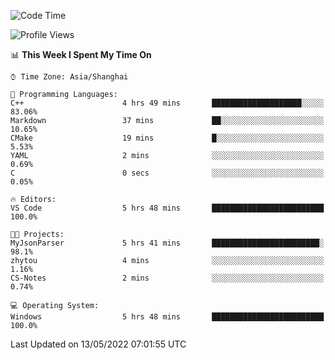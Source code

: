 <!--START_SECTION:waka-->
![Code Time](http://img.shields.io/badge/Code%20Time-9%20hrs%2028%20mins-blue)

![Profile Views](http://img.shields.io/badge/Profile%20Views-67-blue)

📊 **This Week I Spent My Time On** 

```text
⌚︎ Time Zone: Asia/Shanghai

💬 Programming Languages: 
C++                      4 hrs 49 mins       ████████████████████░░░░░   83.06% 
Markdown                 37 mins             ██░░░░░░░░░░░░░░░░░░░░░░░   10.65% 
CMake                    19 mins             █░░░░░░░░░░░░░░░░░░░░░░░░   5.53% 
YAML                     2 mins              ░░░░░░░░░░░░░░░░░░░░░░░░░   0.69% 
C                        0 secs              ░░░░░░░░░░░░░░░░░░░░░░░░░   0.05%

🔥 Editors: 
VS Code                  5 hrs 48 mins       █████████████████████████   100.0%

🐱‍💻 Projects: 
MyJsonParser             5 hrs 41 mins       ████████████████████████░   98.1% 
zhytou                   4 mins              ░░░░░░░░░░░░░░░░░░░░░░░░░   1.16% 
CS-Notes                 2 mins              ░░░░░░░░░░░░░░░░░░░░░░░░░   0.74%

💻 Operating System: 
Windows                  5 hrs 48 mins       █████████████████████████   100.0%

```


 Last Updated on 13/05/2022 07:01:55 UTC
<!--END_SECTION:waka-->